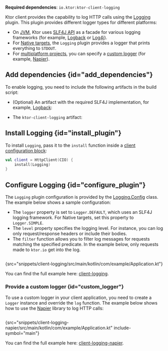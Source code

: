 [//]: # (title: Logging)

<show-structure for="chapter" depth="2"/>

<tldr>
<p>
<b>Required dependencies</b>: <code>io.ktor:ktor-client-logging</code>
</p>
<var name="example_name" value="client-logging"/>
<include from="lib.topic" element-id="download_example"/>
</tldr>

Ktor client provides the capability to log HTTP calls using the [Logging](https://api.ktor.io/ktor-client/ktor-client-plugins/ktor-client-logging/io.ktor.client.plugins.logging/-logging/index.html) plugin.
This plugin provides different logger types for different platforms:
- On [JVM](http-client_engines.md#jvm), Ktor uses [SLF4J API](http://www.slf4j.org/) as a facade for various logging frameworks (for example, [Logback](https://logback.qos.ch/) or [Log4j](https://logging.apache.org/log4j)).
- For [Native targets](http-client_engines.md#native), the `Logging` plugin provides a logger that prints everything to `STDOUT`.
- For [multiplatform projects](getting_started_ktor_client_multiplatform_mobile.md), you can specify a [custom logger](#custom_logger) (for example, [Napier](https://github.com/AAkira/Napier)).


## Add dependencies {id="add_dependencies"}
To enable logging, you need to include the following artifacts in the build script:
* (Optional) An artifact with the required SLF4J implementation, for example, [Logback](https://logback.qos.ch/):
  <var name="group_id" value="ch.qos.logback"/>
  <var name="artifact_name" value="logback-classic"/>
  <var name="version" value="logback_version"/>
  <include from="lib.topic" element-id="add_artifact"/>
  
* The `ktor-client-logging` artifact:
  <var name="artifact_name" value="ktor-client-logging"/>
  <include from="lib.topic" element-id="add_ktor_artifact"/>
  <include from="lib.topic" element-id="add_ktor_client_artifact_tip"/>
  

## Install Logging {id="install_plugin"}
To install `Logging`, pass it to the `install` function inside a [client configuration block](create-client.md#configure-client):
```kotlin
val client = HttpClient(CIO) {
    install(Logging)
}
```

## Configure Logging {id="configure_plugin"}

The `Logging` plugin configuration is provided by the [Logging.Config](https://api.ktor.io/ktor-client/ktor-client-plugins/ktor-client-logging/io.ktor.client.plugins.logging/-logging/-config/index.html) class.
The example below shows a sample configuration:
- The `logger` property is set to `Logger.DEFAULT`, which uses an SLF4J logging framework. For Native targets, set this property to `Logger.SIMPLE`.
- The `level` property specifies the logging level. 
   For instance, you can log only request/response headers or include their bodies.
- The `filter` function allows you to filter log messages for requests matching the specified predicate. In the example below, only requests made to `ktor.io` get into the log.

```kotlin
```
{src="snippets/client-logging/src/main/kotlin/com/example/Application.kt"}

You can find the full example here: [client-logging](https://github.com/ktorio/ktor-documentation/tree/%ktor_version%/codeSnippets/snippets/client-logging).


### Provide a custom logger {id="custom_logger"}

To use a custom logger in your client application, you need to create a `Logger` instance and override the `log` function.
The example below shows how to use the [Napier](https://github.com/AAkira/Napier) library to log HTTP calls:

```kotlin
```
{src="snippets/client-logging-napier/src/main/kotlin/com/example/Application.kt" include-symbol="main"}

You can find the full example here: [client-logging-napier](https://github.com/ktorio/ktor-documentation/tree/%ktor_version%/codeSnippets/snippets/client-logging-napier).
